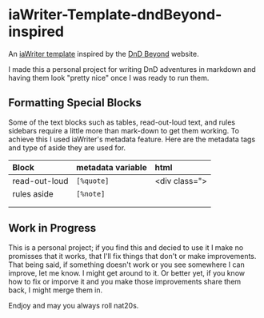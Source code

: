 # iaWriter-Template-dndBeyond-inspired

An [iaWriter template](https://github.com/iainc/iA-Writer-Templates) inspired by the [DnD Beyond](https://www.dndbeyond.com/) website.

I made this a personal project for writing DnD adventures in markdown and having them look "pretty nice" once I was ready to run them.

## Formatting Special Blocks

Some of the text blocks such as tables, read-out-loud text, and rules sidebars require a little more than mark-down to get them working. To achieve this I used iaWriter's metadata feature. Here are the metadata tags and type of aside they are used for.

| Block | metadata variable | html |
| :-- | :-- | :-- |
| read-out-loud | `[%quote]` | <div class=">
| rules aside | `[%note]` |
| | |
| | |

## Work in Progress

This is a personal project; if you find this and decied to use it I make no promisses that it works, that I'll fix things that don't or make improvements. That being said, if something doesn't work or you see somewhere I can improve, let me know. I might get around to it. Or better yet, if you know how to fix or imporve it and you make those improvements share them back, I might merge them in. 

Endjoy and may you always roll nat20s. 
